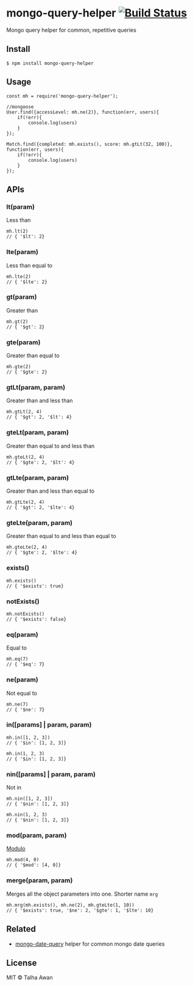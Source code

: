 # mongo-query-helper [![Build Status](https://travis-ci.com/TalhaAwan/mongo-query.svg?branch=master)](https://travis-ci.com/TalhaAwan/mongo-query)
Mongo query helper for common, repetitive queries

## Install

```
$ npm install mongo-query-helper
```

## Usage
```
const mh = require('mongo-query-helper');

//mongoose
User.find({accessLevel: mh.ne(2)}, function(err, users){
    if(!err){
        console.log(users)
    }
});

Match.find({completed: mh.exists(), score: mh.gtLt(32, 100)}, function(err, users){
    if(!err){
        console.log(users)
    }
});
```

## APIs

### lt(param)
Less than
```
mh.lt(2)
// { '$lt': 2}
```

### lte(param)
Less than equal to
```
mh.lte(2)
// { '$lte': 2}
```

### gt(param)
Greater than
```
mh.gt(2)
// { '$gt': 2}
```

### gte(param)
Greater than equal to
```
mh.gte(2)
// { '$gte': 2}
```

### gtLt(param, param)
Greater than and less than
```
mh.gtLt(2, 4)
// { '$gt': 2, '$lt': 4}
```

### gteLt(param, param)
Greater than equal to and less than
```
mh.gteLt(2, 4)
// { '$gte': 2, '$lt': 4}
```

### gtLte(param, param)
Greater than and less than equal to
```
mh.gtLte(2, 4)
// { '$gt': 2, '$lte': 4}
```

### gteLte(param, param)
Greater than equal to and less than equal to
```
mh.gteLte(2, 4)
// { '$gte': 2, '$lte': 4}
```

### exists()
```
mh.exists()
// { '$exists': true}
```

### notExists()
```
mh.notExists()
// { '$exists': false}
```

### eq(param)
Equal to
```
mh.eq(7)
// { '$eq': 7}
```

### ne(param)
Not equal to
```
mh.ne(7)
// { '$ne': 7}
```

### in([params] | param, param)
```
mh.in([1, 2, 3])
// { '$in': [1, 2, 3]}

mh.in(1, 2, 3)
// { '$in': [1, 2, 3]}
```

### nin([params] | param, param)
Not in
```
mh.nin([1, 2, 3])
// { '$nin': [1, 2, 3]}

mh.nin(1, 2, 3)
// { '$nin': [1, 2, 3]}
```

### mod(param, param)
[Modulo](https://docs.mongodb.com/manual/reference/operator/query/mod/#op._S_mod)
```
mh.mod(4, 0)
// { '$mod': [4, 0]}
```

### merge(param, param)
Merges all the object parameters into one. Shorter name `mrg`
```
mh.mrg(mh.exists(), mh.ne(2), mh.gteLte(1, 10))
// { '$exists': true, '$ne': 2, '$gte': 1, '$lte': 10}
```

## Related

- [mongo-date-query](https://www.npmjs.com/package/mongo-date-query) helper for common mongo date queries 

## License

MIT © Talha Awan
